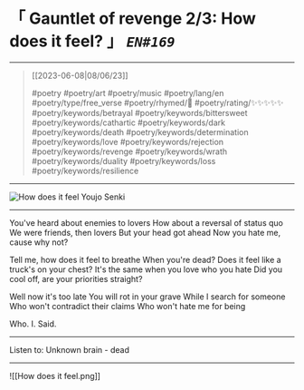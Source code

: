 # &#12300; Gauntlet of revenge 2/3: How does it feel? &#12301; *`EN#169`*

---

> [[2023-06-08|08/06/23]]
> 
> #poetry 
> #poetry/art 
> #poetry/music 
> #poetry/lang/en 
> #poetry/type/free_verse 
> #poetry/rhymed/🔴 
> #poetry/rating/✨✨✨✨✨ 
> #poetry/keywords/betrayal #poetry/keywords/bittersweet #poetry/keywords/cathartic #poetry/keywords/dark #poetry/keywords/death #poetry/keywords/determination #poetry/keywords/love #poetry/keywords/rejection #poetry/keywords/revenge #poetry/keywords/wrath #poetry/keywords/duality #poetry/keywords/loss #poetry/keywords/resilience 

---

![How does it feel](https://w.wallhaven.cc/full/ox/wallhaven-oxzpk9.png)
Youjo Senki

----

You've heard about enemies to lovers
How about a reversal of status quo
We were friends, then lovers
But your head got ahead
Now you hate me, cause why not?

Tell me, how does it feel to breathe
When you're dead?
Does it feel like a truck's on your chest?
It's the same when you love who you hate
Did you cool off, are your priorities straight?

Well now it's too late
You will rot in your grave
While I search for someone
Who won't contradict their claims
Who won't hate me for being

Who. I. Said.

---

Listen to: Unknown brain - dead

----

![[How does it feel.png]]